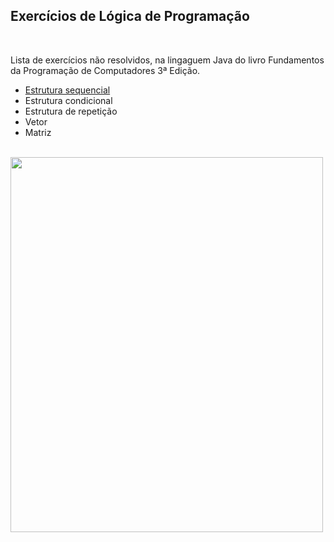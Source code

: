 <h2>Exercícios de Lógica de Programação</h2>
<br>
<p>Lista de exercícios não resolvidos, na lingaguem Java do livro Fundamentos da Programação de Computadores 3ª Edição.
</p>
<ul>
  <li><a href="https://github.com/Richardeveloper/Exercicios-FPC/tree/master/src/estrutura/sequencial">Estrutura sequencial</a></li>
  <li>Estrutura condicional</li>
  <li>Estrutura de repetição</li>
  <li>Vetor</li>
  <li>Matriz</li>
</ul>
<br>
<img src="https://images-na.ssl-images-amazon.com/images/I/81HITrV4GXL.jpg" height=600 width=500 >
